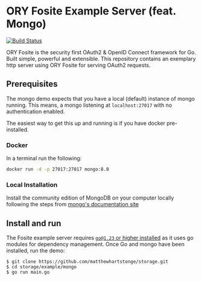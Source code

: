 # ORY Fosite Example Server (feat. Mongo)

[![Build Status](https://travis-ci.org/ory/fosite-example.svg?branch=master)](https://travis-ci.org/ory/fosite-example)

ORY Fosite is the security first OAuth2 & OpenID Connect framework for Go. Built simple, powerful and extensible. This repository contains an exemplary http server using ORY Fosite for serving OAuth2 requests.

## Prerequisites
The mongo demo expects that you have a local (default) instance of mongo running.
This means, a mongo listening at `localhost:27017` with no authentication enabled.

The easiest way to get this up and running is if you have docker pre-installed.

### Docker
In a terminal run the following:

```sh
docker run -d -p 27017:27017 mongo:8.0
```

### Local Installation
Install the community edition of MongoDB on your computer locally following the steps from [mongo's documentation site](https://docs.mongodb.com/manual/installation/#mongodb-community-edition-installation-tutorials)

## Install and run
The Fosite example server requires [`go@1.23` or higher installed](https://golang.org/dl/) as it uses go modules for dependency management. 
Once Go and mongo have been installed, run the demo:

```
$ git clone https://github.com/matthewhartstonge/storage.git
$ cd storage/example/mongo
$ go run main.go
```
